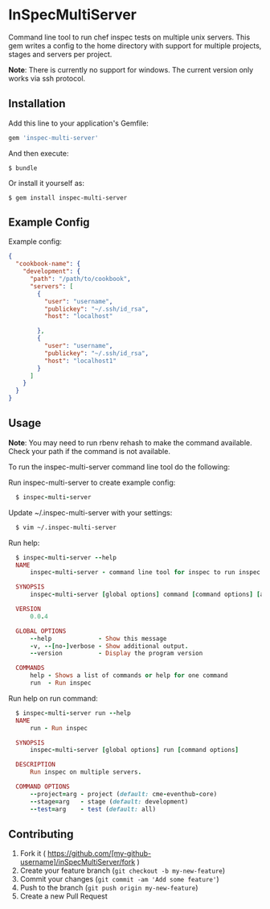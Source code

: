 # InSpecMultiServer

Command line tool to run chef inspec tests on multiple unix servers. This gem writes a config to the home directory with support for multiple projects, stages and servers per project.

**Note**: There is currently no support for windows. The current version only works via ssh protocol.

## Installation

Add this line to your application's Gemfile:

```ruby
gem 'inspec-multi-server'
```

And then execute:

    $ bundle

Or install it yourself as:

    $ gem install inspec-multi-server

## Example Config

Example config:

```json
{
  "cookbook-name": {
    "development": {
      "path": "/path/to/cookbook",
      "servers": [
        {
          "user": "username",
          "publickey": "~/.ssh/id_rsa",
          "host": "localhost"

        },
        {
          "user": "username",
          "publickey": "~/.ssh/id_rsa",
          "host": "localhost1"
        }
      ]
    }
  }
}

```

## Usage

**Note**: You may need to run rbenv rehash to make the command available. Check your path if the command is not available.

To run the inspec-multi-server command line tool do the following:

Run inspec-multi-server to create example config:
```ruby
  $ inspec-multi-server
```

Update ~/.inspec-multi-server with your settings:
```bash
  $ vim ~/.inspec-multi-server
```

Run help:
```ruby
  $ inspec-multi-server --help
  NAME
      inspec-multi-server - command line tool for inspec to run inspec tests on multiple servers.

  SYNOPSIS
      inspec-multi-server [global options] command [command options] [arguments...]

  VERSION
      0.0.4

  GLOBAL OPTIONS
      --help             - Show this message
      -v, --[no-]verbose - Show additional output.
      --version          - Display the program version

  COMMANDS
      help - Shows a list of commands or help for one command
      run  - Run inspec
```

Run help on run command:
```ruby
  $ inspec-multi-server run --help
  NAME
      run - Run inspec

  SYNOPSIS
      inspec-multi-server [global options] run [command options]

  DESCRIPTION
      Run inspec on multiple servers.

  COMMAND OPTIONS
      --project=arg - project (default: cme-eventhub-core)
      --stage=arg   - stage (default: development)
      --test=arg    - test (default: all)
```

## Contributing

1. Fork it ( https://github.com/[my-github-username]/inSpecMultiServer/fork )
2. Create your feature branch (`git checkout -b my-new-feature`)
3. Commit your changes (`git commit -am 'Add some feature'`)
4. Push to the branch (`git push origin my-new-feature`)
5. Create a new Pull Request
